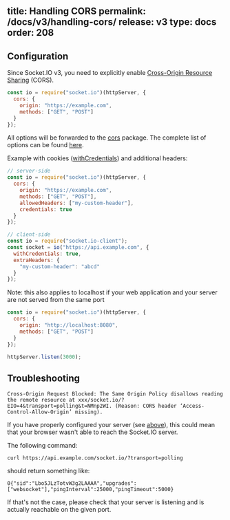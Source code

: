 title: Handling CORS
permalink: /docs/v3/handling-cors/
release: v3
type: docs
order: 208
---

## Configuration

Since Socket.IO v3, you need to explicitly enable [Cross-Origin Resource Sharing](https://developer.mozilla.org/en-US/docs/Web/HTTP/CORS) (CORS).

```js
const io = require("socket.io")(httpServer, {
  cors: {
    origin: "https://example.com",
    methods: ["GET", "POST"]
  }
});
```

All options will be forwarded to the [cors](https://www.npmjs.com/package/cors) package. The complete list of options can be found [here](https://github.com/expressjs/cors#configuration-options).

Example with cookies ([withCredentials](https://developer.mozilla.org/en-US/docs/Web/API/XMLHttpRequest/withCredentials)) and additional headers:

```js
// server-side
const io = require("socket.io")(httpServer, {
  cors: {
    origin: "https://example.com",
    methods: ["GET", "POST"],
    allowedHeaders: ["my-custom-header"],
    credentials: true
  }
});

// client-side
const io = require("socket.io-client");
const socket = io("https://api.example.com", {
  withCredentials: true,
  extraHeaders: {
    "my-custom-header": "abcd"
  }
});
```

Note: this also applies to localhost if your web application and your server are not served from the same port

```js
const io = require("socket.io")(httpServer, {
  cors: {
    origin: "http://localhost:8080",
    methods: ["GET", "POST"]
  }
});

httpServer.listen(3000);
```

## Troubleshooting

```
Cross-Origin Request Blocked: The Same Origin Policy disallows reading the remote resource at xxx/socket.io/?EIO=4&transport=polling&t=NMnp2WI. (Reason: CORS header ‘Access-Control-Allow-Origin’ missing).
```

If you have properly configured your server (see [above](#Configuration)), this could mean that your browser wasn't able to reach the Socket.IO server.

The following command:

```
curl https://api.example.com/socket.io/?transport=polling
```

should return something like:

```
0{"sid":"Lbo5JLzTotvW3g2LAAAA","upgrades":["websocket"],"pingInterval":25000,"pingTimeout":5000}
```

If that's not the case, please check that your server is listening and is actually reachable on the given port.
